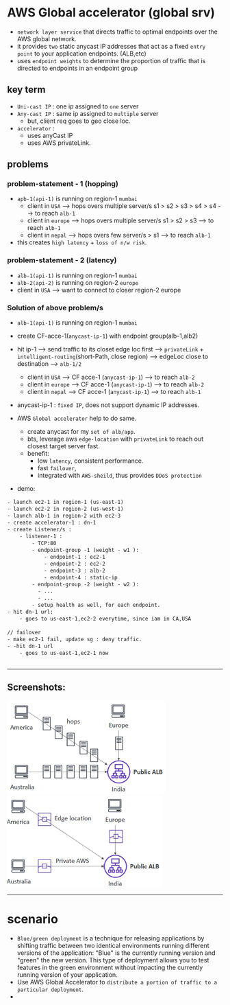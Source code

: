 # AWS Global accelerator (global srv)
- `network layer service` that directs traffic to optimal endpoints over the AWS global network.
- it provides `two` static anycast IP addresses that act as a fixed `entry point` to your application endpoints. (ALB,etc)
-  uses `endpoint weights` to determine the proportion of traffic that is directed to endpoints in an endpoint group

## key term
- `Uni-cast IP` : one ip assigned to `one` server
- `Any-cast IP` : same ip assigned to `multiple` server
  - but, client req goes to geo close loc.
- `accelerator` : 
  - uses anyCast IP
  - uses AWS privateLink.

## problems
### problem-statement - 1 (hopping)
- `apb-1(api-1)` is running on region-1 `mumbai`
  - client in `USA` --> hops overs multiple server/s s1 > s2 > s3 > s4 > s4 --> to reach `alb-1`
  - client in `europe` --> hops overs multiple server/s s1 > s2 > s3 --> to reach `alb-1`
  - client in `nepal` --> hops overs few server/s > s1 --> to reach `alb-1` 
- this creates `high latency` + `loss of n/w risk`.

### problem-statement - 2 (latency)
- `alb-1(api-1)` is running on region-1 `mumbai`
- `alb-2(api-2)` is running on region-2 `europe`
- client in `USA` --> want to connect to closer region-2 europe

### Solution of above problem/s
- `alb-1(api-1)` is running on region-1 `mumbai`
- create CF-acce-1(`anycast-ip-1`) with endpoint group(alb-1,alb2) 
- hit ip-1 --> send traffic to its closet edge loc first --> `privateLink` + `intelligent-routing`(short-Path, close region) -->  edgeLoc close to destination --> `alb-1/2`
  - client in `USA`    --> CF acce-1 (`anycast-ip-1`)    --> to reach `alb-2`
  - client in `europe` --> CF acce-1 (`anycast-ip-1`)    --> to reach `alb-2`
  - client in `nepal`  --> CF acce-1 (`anycast-ip-1`)    --> to reach `alb-1`
- anycast-ip-1 : `fixed IP`,  does not support dynamic IP addresses.

- AWS `Global accelerator` help to do same.
  - create anycast for my `set of alb/app`.
  - bts, leverage aws `edge-location` with `privateLink` to reach out closest target server fast.
  - benefit:
    - low `latency`, consistent performance.
    - fast `failover`, 
    - integrated with `AWS-sheild`, thus provides `DDoS protection`
- demo:
```
- launch ec2-1 in region-1 (us-east-1)
- launch ec2-2 in region-2 (us-west-1)
- launch alb-1 in region-2 with ec2-3
- create accelerator-1 : dn-1
- create Listener/s :
    - listener-1 : 
        - TCP:80
        - endpoint-group -1 (weight - w1 ): 
            - endpoint-1 : ec2-1 
            - endpoint-2 : ec2-2
            - endpoint-3 : alb-2
            - endpoint-4 : static-ip 
        - endpoint-group -2 (weight - w2 ):
          - ...
          - ...
        - setup health as well, for each endpoint.
- hit dn-1 url:
    - goes to us-east-1,ec2-2 everytime, since iam in CA,USA

// failover
- make ec2-1 fail, update sg : deny traffic.
- -hit dn-1 url
    - goes to us-east-1,ec2-1 now
    
```
---
## Screenshots:
![img.png](../99_img/CF/ga/img.png)
![img_1.png](../99_img/CF/ga/img_1.png)

--- 
# scenario
- `Blue/green deployment` is a technique for releasing applications by shifting traffic between two identical environments running different versions of the application: "Blue" is the currently running version and "green" the new version. This type of deployment allows you to test features in the green environment without impacting the currently running version of your application. 
- Use AWS Global Accelerator to `distribute a portion of traffic to a particular deployment`.
- 